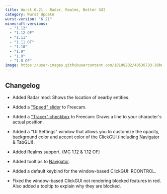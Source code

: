 ```yaml
---
title: Wurst 6.21 - Radar, Realms, Better GUI
category: Wurst Update
wurst-version: "6.21"
minecraft-versions:
  - "1.12"
  - "1.12 OF"
  - "1.11"
  - "1.11 OF"
  - "1.10"
  - "1.9"
  - "1.8"
  - "1.8 OF"
image: https://user-images.githubusercontent.com/10100202/40530733-38b629f8-5ffa-11e8-9617-30b163ed7131.jpg
---
```

## Changelog

- Added Radar mod: Shows the location of nearby entities.

- Added a ["Speed" slider](https://wurst.wiki/freecam#speed) to Freecam.

- Added a ["Tracer" checkbox](https://wurst.wiki/freecam#tracer) to Freecam: Draws a line to your character's actual position.

- Added a "UI Settings" window that allows you to customize the opacity, background color and accent color of the ClickGUI (including [Navigator](https://wurst.wiki/navigator) & TabGUI).

- Added Realms support. (MC 1.12 & 1.12 OF)

- Added tooltips to [Navigator](https://wurst.wiki/navigator).

- Added a default keybind for the window-based ClickGUI: RCONTROL.

- Fixed the window-based ClickGUI not rendering blocked features in red. Also added a tooltip to explain why they are blocked.
